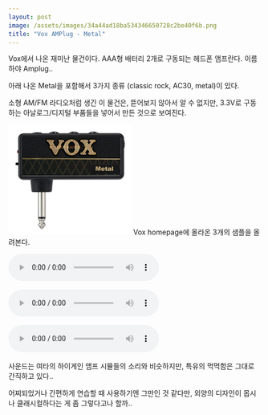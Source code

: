 ```yaml
---
layout: post
image: /assets/images/34a44ad18ba534346650728c2be40f6b.png
title: "Vox AMPlug - Metal"
---
```


Vox에서 나온 재미난 물건이다. AAA형 배터리 2개로 구동되는 헤드폰 앰프란다. 이름하야 Amplug..

아래 나온 Metal을 포함해서 3가지 종류 (classic rock, AC30, metal)이 있다.

소형 AM/FM 라디오처럼 생긴 이 물건은, 뜯어보지 않아서 알 수 없지만, 3.3V로 구동하는 아날로그/디지털 부품들을 넣어서 만든 것으로 보여진다.

![image](/assets/images/34a44ad18ba534346650728c2be40f6b.png)
Vox homepage에 올라온 3개의 샘플을 올려본다.

<audio src="/assets/images/b10e5b0874762d2008d9dba05939fdfb.mp3" controls preload></audio>

<audio src="/assets/images/f7693d4aba5c03b2b09159556230d4af.mp3" controls preload></audio>

<audio src="/assets/images/f29cfe9c6d8edf78e94decc37a9deadf.mp3" controls preload></audio>

사운드는 여타의 하이게인 앰프 시뮬들의 소리와 비슷하지만, 특유의 먹먹함은 그대로 간직하고 있다..

어찌되었거나 간편하게 연습할 때 사용하기엔 그만인 것 같다만, 외양의 디자인이 몹시나 클래시컬하다는 게 좀 그렇다고나 할까..


